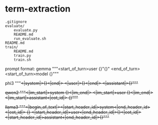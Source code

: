# term-extraction
```
.gitignore
evaluate/
    evaluate.py
    README.md
    run_evaluate.sh
README.md
train/
    README.md
    train.py
    train.sh
```

prompt format:
gemma
"""<start_of_turn>user
{}"{}" <end_of_turn>
<start_of_turn>model
{}"""

phi3
"""<s><|system|>{}<|end|>
<|user|>{}<|end|>
<|assistant|>{}"""

qwen2
"""<|im_start|>system
{}<|im_end|>
<|im_start|>user
{}<|im_end|>
<|im_start|>assistant<|eot_id|>
{}"""

llama3 
"""<|begin_of_text|><|start_header_id|>system<|end_header_id><|eot_id|>
{}
<|start_header_id|>user<|end_header_id|>{}<|eot_id|><|start_header_id|>assistant<|end_header_id|>{}"""
